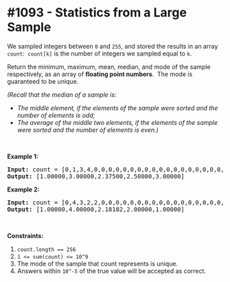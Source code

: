 # \#1093 - Statistics from a Large Sample
<p>We sampled integers between <code>0</code> and <code>255</code>, and stored the results in an array <code>count</code>:&nbsp; <code>count[k]</code> is the number of integers we sampled equal to <code>k</code>.</p>

<p>Return the minimum, maximum, mean, median, and mode of the sample respectively, as an array of <strong>floating point numbers</strong>.&nbsp; The mode is guaranteed to be unique.</p>

<p><em>(Recall that the median of a sample is:</em></p>

<ul>
	<li><em>The middle element, if the elements of the sample were sorted and the number of elements is odd;</em></li>
	<li><em>The average of the middle two elements, if the elements of the sample were sorted and the number of elements is even.)</em></li>
</ul>

<p>&nbsp;</p>
<p><strong>Example 1:</strong></p>
<pre><strong>Input:</strong> count = [0,1,3,4,0,0,0,0,0,0,0,0,0,0,0,0,0,0,0,0,0,0,0,0,0,0,0,0,0,0,0,0,0,0,0,0,0,0,0,0,0,0,0,0,0,0,0,0,0,0,0,0,0,0,0,0,0,0,0,0,0,0,0,0,0,0,0,0,0,0,0,0,0,0,0,0,0,0,0,0,0,0,0,0,0,0,0,0,0,0,0,0,0,0,0,0,0,0,0,0,0,0,0,0,0,0,0,0,0,0,0,0,0,0,0,0,0,0,0,0,0,0,0,0,0,0,0,0,0,0,0,0,0,0,0,0,0,0,0,0,0,0,0,0,0,0,0,0,0,0,0,0,0,0,0,0,0,0,0,0,0,0,0,0,0,0,0,0,0,0,0,0,0,0,0,0,0,0,0,0,0,0,0,0,0,0,0,0,0,0,0,0,0,0,0,0,0,0,0,0,0,0,0,0,0,0,0,0,0,0,0,0,0,0,0,0,0,0,0,0,0,0,0,0,0,0,0,0,0,0,0,0,0,0,0,0,0,0,0,0,0,0,0,0,0,0,0,0,0,0,0,0,0,0,0,0]
<strong>Output:</strong> [1.00000,3.00000,2.37500,2.50000,3.00000]
</pre><p><strong>Example 2:</strong></p>
<pre><strong>Input:</strong> count = [0,4,3,2,2,0,0,0,0,0,0,0,0,0,0,0,0,0,0,0,0,0,0,0,0,0,0,0,0,0,0,0,0,0,0,0,0,0,0,0,0,0,0,0,0,0,0,0,0,0,0,0,0,0,0,0,0,0,0,0,0,0,0,0,0,0,0,0,0,0,0,0,0,0,0,0,0,0,0,0,0,0,0,0,0,0,0,0,0,0,0,0,0,0,0,0,0,0,0,0,0,0,0,0,0,0,0,0,0,0,0,0,0,0,0,0,0,0,0,0,0,0,0,0,0,0,0,0,0,0,0,0,0,0,0,0,0,0,0,0,0,0,0,0,0,0,0,0,0,0,0,0,0,0,0,0,0,0,0,0,0,0,0,0,0,0,0,0,0,0,0,0,0,0,0,0,0,0,0,0,0,0,0,0,0,0,0,0,0,0,0,0,0,0,0,0,0,0,0,0,0,0,0,0,0,0,0,0,0,0,0,0,0,0,0,0,0,0,0,0,0,0,0,0,0,0,0,0,0,0,0,0,0,0,0,0,0,0,0,0,0,0,0,0,0,0,0,0,0,0,0,0,0,0,0,0]
<strong>Output:</strong> [1.00000,4.00000,2.18182,2.00000,1.00000]
</pre>
<p>&nbsp;</p>
<p><strong>Constraints:</strong></p>

<ol>
	<li><code>count.length == 256</code></li>
	<li><code>1 &lt;= sum(count) &lt;= 10^9</code></li>
	<li>The mode of the sample that count represents is unique.</li>
	<li>Answers within <code>10^-5</code> of the true value will be accepted as correct.</li>
</ol>
